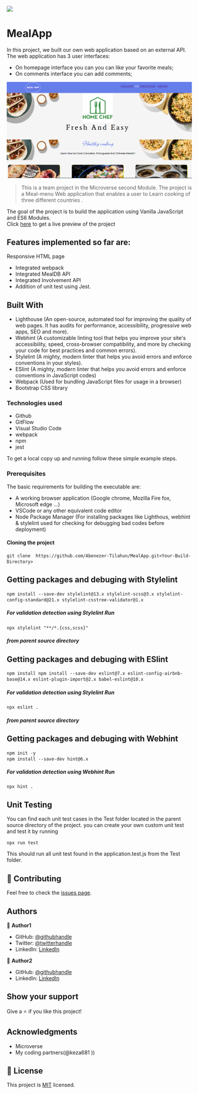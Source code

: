 ![](https://img.shields.io/badge/Microverse-blueviolet)

# MealApp
In this project, we built our own web application based on an external API. The web application has 3 user interfaces:

- On homepage interface you can you can like your favorite meals;
- On comments interface you can add comments;

![screenshot](./image/Screen-shoot.PNG)

> This is a team project in the Microverse second Module. The project is a Meal-menu Web application that enables a user to Learn cooking of three different countries .

The goal of the project is to build the application using Vanilla JavaScript and ES6 Modules.   
Click [here](https://abenezer-tilahun.github.io/MealApp/) to get a live preview of the project

## Features implemented so far are:

Responsive HTML page

- Integrated webpack
- Integrated MealDB API
- Integrated Involvement API
- Addition of unit test using Jest.


## Built With

- Lighthouse (An open-source, automated tool for improving the quality of web pages. It has audits for performance, accessibility, progressive web apps, SEO and more).
- Webhint (A customizable linting tool that helps you improve your site's accessibility, speed, cross-browser compatibility, and more by checking your code for best practices and common errors).
- Stylelint (A mighty, modern linter that helps you avoid errors and enforce conventions in your styles).
- ESlint (A mighty, modern linter that helps you avoid errors and enforce conventions in JavaScript codes)
- Webpack (Used for bundling JavaScript files for usage in a browser)
- Bootstrap CSS library

### Technologies used

- Github
- GitFlow
- Visual Studio Code
- webpack
- npm
- jest

To get a local copy up and running follow these simple example steps.

### Prerequisites

The basic requirements for building the executable are:

- A working browser application (Google chrome, Mozilla Fire fox, Microsoft edge ...)
- VSCode or any other equivalent code editor
- Node Package Manager (For installing packages like Lighthous, webhint & stylelint used for checking for debugging bad codes before deployment)

#### Cloning the project
```
git clone  https://github.com/Abenezer-Tilahun/MealApp.git<Your-Build-Directory>
```

## Getting packages and debuging with Stylelint
```
npm install --save-dev stylelint@13.x stylelint-scss@3.x stylelint-config-standard@21.x stylelint-csstree-validator@1.x
```
##### For validation detection using Stylelint Run
```
npx stylelint "**/*.{css,scss}"
```
##### from parent source directory

## Getting packages and debuging with ESlint
```
npm install npm install --save-dev eslint@7.x eslint-config-airbnb-base@14.x eslint-plugin-import@2.x babel-eslint@10.x
```
##### For validation detection using Stylelint Run
```
npx eslint .
```
##### from parent source directory

## Getting packages and debuging with Webhint
```
npm init -y
npm install --save-dev hint@6.x
```
##### For validation detection using Webhint Run
```
npx hint .
```

## Unit Testing

You can find each unit test cases in the Test folder located in the parent source directory of the project. you can create your own custom unit test and test it by running

```
npx run test
```
This should run all unit test found in the application.test.js from the Test folder.

 ## 🤝 Contributing

Feel free to check the [issues page](../../issues/).

## Authors

👤 **Author1**

- GitHub: [@githubhandle](https://github.com/Abenezer-Tilahun)
- Twitter: [@twitterhandle](https://twitter.com/AbenezerTilah11)
- LinkedIn: [LinkedIn](linkedin.com/in/abenezer-tilahun-4b4b43137)

👤 **Author2**

- GitHub: [@githubhandle](https://github.com/keza681)
- LinkedIn: [LinkedIn](https://www.linkedin.com/in/linda-keza-a10150218/)


## Show your support

Give a ⭐️ if you like this project!

## Acknowledgments

- Microverse
- My coding partners(@keza681 ))

## 📝 License

This project is [MIT](./MIT.md) licensed.